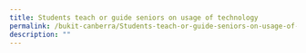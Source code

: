 ```yaml
---
title: Students teach or guide seniors on usage of technology
permalink: /bukit-canberra/Students-teach-or-guide-seniors-on-usage-of-technology
description: ""
---
```


